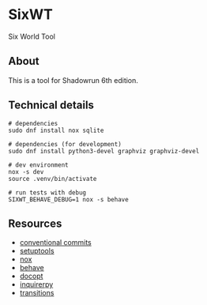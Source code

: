 # SixWT
Six World Tool

## About
This is a tool for Shadowrun 6th edition.

## Technical details

    # dependencies
    sudo dnf install nox sqlite

    # dependencies (for development)
    sudo dnf install python3-devel graphviz graphviz-devel

    # dev environment
    nox -s dev
    source .venv/bin/activate

    # run tests with debug
    SIXWT_BEHAVE_DEBUG=1 nox -s behave

## Resources
- [conventional commits](https://www.conventionalcommits.org)
- [setuptools](https://setuptools.pypa.io/en/latest/userguide/index.html)
- [nox](https://nox.thea.codes/en/stable/)
- [behave](https://behave.readthedocs.io)
- [docopt](http://docopt.org/)
- [inquirerpy](https://inquirerpy.readthedocs.io/en/latest/index.html)
- [transitions](https://github.com/pytransitions/transitions#quickstart)
